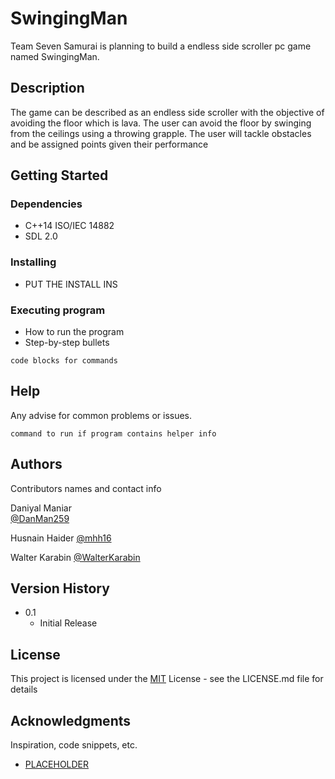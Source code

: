 # SwingingMan

Team Seven Samurai is planning to build a endless side scroller pc game named SwingingMan. 

## Description

The game can be described as an endless side scroller with the objective of avoiding the floor which is lava. The user can avoid the floor by swinging from the ceilings using a throwing grapple. The user will tackle obstacles and be assigned points given their performance

## Getting Started

### Dependencies

* C++14 ISO/IEC 14882
* SDL 2.0

### Installing

* PUT THE INSTALL INS

### Executing program

* How to run the program
* Step-by-step bullets
```
code blocks for commands
```

## Help

Any advise for common problems or issues.
```
command to run if program contains helper info
```

## Authors

Contributors names and contact info

Daniyal Maniar  
[@DanMan259](https://github.com/DanMan259)

Husnain Haider
[@mhh16](https://github.com/mhh16)

Walter Karabin
[@WalterKarabin](https://github.com/walterkarabin)

## Version History

* 0.1
    * Initial Release

## License

This project is licensed under the [MIT](https://en.wikipedia.org/wiki/MIT_License) License - see the LICENSE.md file for details

## Acknowledgments

Inspiration, code snippets, etc.
* [PLACEHOLDER](https://placeHolder.ca)
